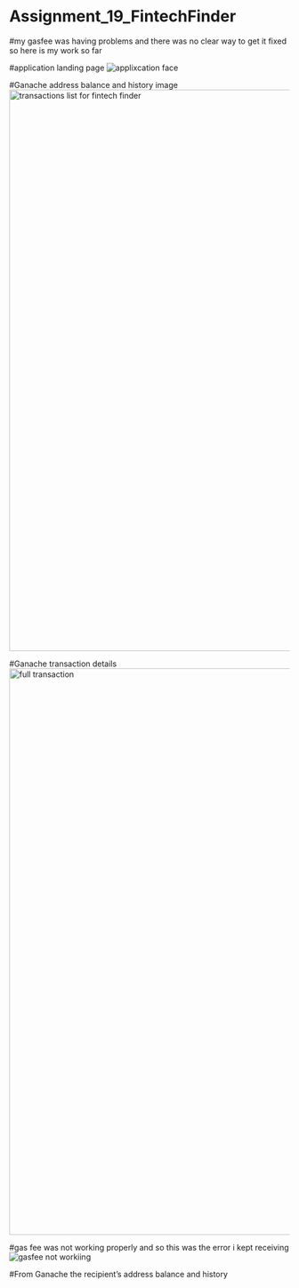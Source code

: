# Assignment_19_FintechFinder


#my gasfee was having problems and there was no clear way to get it fixed so here is my work so far

#application landing page
![applixcation face](https://user-images.githubusercontent.com/115195302/224587454-402786d6-e125-4539-9a19-0783cc80996a.png)


#Ganache address balance and history image
<img width="1010" alt="transactions list for fintech finder" src="https://user-images.githubusercontent.com/115195302/224587340-1fb69476-8c4b-4bca-b54b-364eee7a1136.png">



#Ganache transaction details
<img width="1019" alt="full transaction" src="https://user-images.githubusercontent.com/115195302/224587363-3d01a90e-368d-40be-a6bd-0b73deebf0ef.png">

#gas fee was not working properly and so this was the error i kept receiving 
![gasfee not workiing](https://user-images.githubusercontent.com/115195302/224587404-87668dc5-7103-4726-bc85-de4b82079bbf.png)



#From Ganache the recipient’s address balance and history
